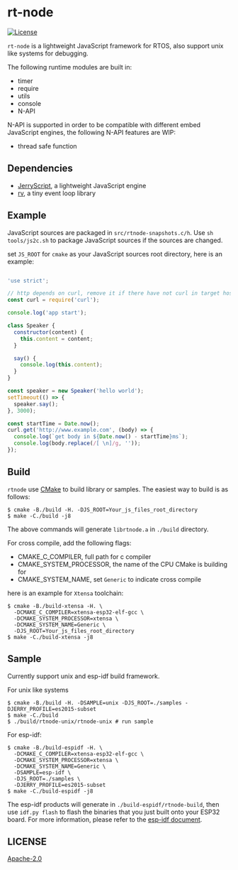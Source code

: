 # rt-node
[![License](https://img.shields.io/badge/licence-Apache%202.0-brightgreen.svg?style=flat)](LICENSE)

`rt-node` is a lightweight JavaScript framework for RTOS, also support unix like systems for debugging.

The following runtime modules are built in:
- timer
- require
- utils
- console
- N-API

N-API is supported in order to be compatible with different embed JavaScript engines, the following N-API features are WIP:
- thread safe function

## Dependencies

- [JerryScript](./deps/jerryscript), a lightweight JavaScript engine
- [rv](./deps/rv), a tiny event loop library

## Example

JavaScript sources are packaged in `src/rtnode-snapshots.c/h`. Use `sh tools/js2c.sh` to package JavaScript sources if the sources are changed.

set `JS_ROOT` for `cmake` as your JavaScript sources root directory, here is an example:

```javascript

'use strict';

// http depends on curl, remove it if there have not curl in target host
const curl = require('curl');

console.log('app start');

class Speaker {
  constructor(content) {
    this.content = content;
  }

  say() {
    console.log(this.content);
  }
}

const speaker = new Speaker('hello world');
setTimeout(() => {
  speaker.say();
}, 3000);

const startTime = Date.now();
curl.get('http://www.example.com', (body) => {
  console.log(`get body in ${Date.now() - startTime}ms`);
  console.log(body.replace(/[ \n]/g, ''));
});

```

## Build

`rtnode` use [CMake](https://cmake.org) to build library or samples. The easiest way to build is as follows:

```shell
$ cmake -B./build -H. -DJS_ROOT=Your_js_files_root_directory
$ make -C./build -j8
```

The above commands will generate `librtnode.a` in `./build` directory.

For cross compile, add the following flags:
- CMAKE_C_COMPILER, full path for c compiler
- CMAKE_SYSTEM_PROCESSOR, the name of the CPU CMake is building for
- CMAKE_SYSTEM_NAME, set `Generic` to indicate cross compile

here is an example for `Xtensa` toolchain:

```shell
$ cmake -B./build-xtensa -H. \
  -DCMAKE_C_COMPILER=xtensa-esp32-elf-gcc \
  -DCMAKE_SYSTEM_PROCESSOR=xtensa \
  -DCMAKE_SYSTEM_NAME=Generic \
  -DJS_ROOT=Your_js_files_root_directory
$ make -C./build-xtensa -j8
```
 
## Sample

Currently support unix and esp-idf build framework.

For unix like systems
```shell
$ cmake -B./build -H. -DSAMPLE=unix -DJS_ROOT=./samples -DJERRY_PROFILE=es2015-subset
$ make -C./build
$ ./build/rtnode-unix/rtnode-unix # run sample
```

For esp-idf:
```shell
$ cmake -B./build-espidf -H. \
  -DCMAKE_C_COMPILER=xtensa-esp32-elf-gcc \
  -DCMAKE_SYSTEM_PROCESSOR=xtensa \
  -DCMAKE_SYSTEM_NAME=Generic \
  -DSAMPLE=esp-idf \
  -DJS_ROOT=./samples \
  -DJERRY_PROFILE=es2015-subset
$ make -C./build-espidf -j8
```

The esp-idf products will generate in `./build-espidf/rtnode-build`, then use `idf.py flash` to flash the binaries that you just built onto your ESP32 board. For more information, please refer to the [esp-idf document](https://docs.espressif.com/projects/esp-idf/en/latest/get-started/#step-9-flash-onto-the-device).

## LICENSE

[Apache-2.0](./LICENSE)
